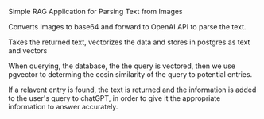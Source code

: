 Simple RAG Application for Parsing Text from Images

Converts Images to base64 and forward to OpenAI API to parse the text.

Takes the returned text, vectorizes the data and stores in postgres as text and vectors

When querying, the database, the the query is vectored, then we use pgvector to determing the cosin similarity of the query to potential entries.

If a relavent entry is found, the text is returned and the information is added to the user's query to chatGPT, in order to give it the appropriate information to answer accurately.